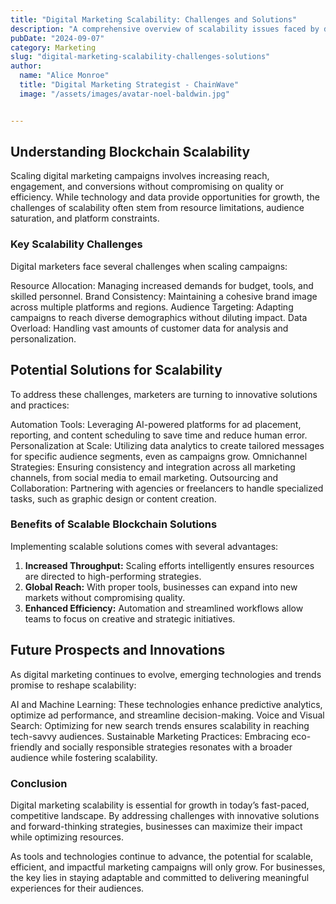 ```yaml
---
title: "Digital Marketing Scalability: Challenges and Solutions"
description: "A comprehensive overview of scalability issues faced by digital marketing campaigns and the strategies to overcome them."
pubDate: "2024-09-07"
category: Marketing
slug: "digital-marketing-scalability-challenges-solutions"
author:
  name: "Alice Monroe"
  title: "Digital Marketing Strategist - ChainWave"
  image: "/assets/images/avatar-noel-baldwin.jpg"


---
```


## Understanding Blockchain Scalability

Scaling digital marketing campaigns involves increasing reach, engagement, and conversions without compromising on quality or efficiency. While technology and data provide opportunities for growth, the challenges of scalability often stem from resource limitations, audience saturation, and platform constraints.

### Key Scalability Challenges

Digital marketers face several challenges when scaling campaigns:

Resource Allocation: Managing increased demands for budget, tools, and skilled personnel.
Brand Consistency: Maintaining a cohesive brand image across multiple platforms and regions.
Audience Targeting: Adapting campaigns to reach diverse demographics without diluting impact.
Data Overload: Handling vast amounts of customer data for analysis and personalization.

## Potential Solutions for Scalability

To address these challenges, marketers are turning to innovative solutions and practices:

Automation Tools: Leveraging AI-powered platforms for ad placement, reporting, and content scheduling to save time and reduce human error.
Personalization at Scale: Utilizing data analytics to create tailored messages for specific audience segments, even as campaigns grow.
Omnichannel Strategies: Ensuring consistency and integration across all marketing channels, from social media to email marketing.
Outsourcing and Collaboration: Partnering with agencies or freelancers to handle specialized tasks, such as graphic design or content creation.

### Benefits of Scalable Blockchain Solutions

Implementing scalable solutions comes with several advantages:

1. **Increased Throughput:** Scaling efforts intelligently ensures resources are directed to high-performing strategies.
2. **Global Reach:** With proper tools, businesses can expand into new markets without compromising quality.
3. **Enhanced Efficiency:** Automation and streamlined workflows allow teams to focus on creative and strategic initiatives.

## Future Prospects and Innovations

As digital marketing continues to evolve, emerging technologies and trends promise to reshape scalability:

AI and Machine Learning: These technologies enhance predictive analytics, optimize ad performance, and streamline decision-making.
Voice and Visual Search: Optimizing for new search trends ensures scalability in reaching tech-savvy audiences.
Sustainable Marketing Practices: Embracing eco-friendly and socially responsible strategies resonates with a broader audience while fostering scalability.

### Conclusion

Digital marketing scalability is essential for growth in today’s fast-paced, competitive landscape. By addressing challenges with innovative solutions and forward-thinking strategies, businesses can maximize their impact while optimizing resources.

As tools and technologies continue to advance, the potential for scalable, efficient, and impactful marketing campaigns will only grow. For businesses, the key lies in staying adaptable and committed to delivering meaningful experiences for their audiences.
